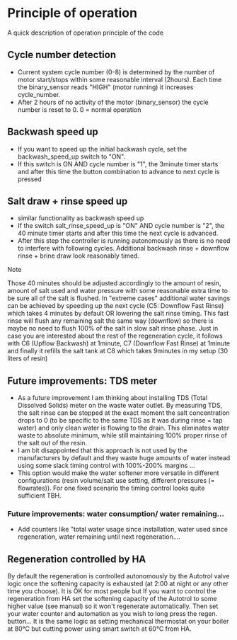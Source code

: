# Principle of operation
A quick description of operation principle of the code
## Cycle number detection
- Current system cycle number (0-8) is determined by the number of motor start/stops within some reasonable interval (2hours). Each time the binary_sensor reads "HIGH" (motor running) it increases cycle_number.
- After 2 hours of no activity of the motor (binary_sensor) the cycle number is reset to 0. 0 = normal operation

## Backwash speed up
- If you want to speed up the initial backwash cycle, set the backwash_speed_up switch to "ON".
- If this switch is ON AND cycle number is "1", the 3minute timer starts and after this time the button combination to advance to next cycle is pressed

## Salt draw + rinse speed up
- similar functionality as backwash speed up
- If the switch salt_rinse_speed_up is "ON" AND cycle number is "2", the 40 minute timer starts and after this time the next cycle is advanced.
- After this step the controller is running autonomously as there is no need to interfere with following cycles. Additional backwash rinse + downflow rinse + brine draw look reasonably timed.
> [!NOTE]
> Those 40 minutes should be adjusted accordingly to the amount of resin, amount of salt used and water pressure with some reasonable extra time to be sure all of the salt is flushed.
> In "extreme cases" additional water savings can be achieved by speeding up the next cycle (C5: Downflow Fast Rinse) which takes 4 minutes by default OR lowering the salt rinse timing. This fast rinse will flush any remaining salt the same way (downflow) so there is maybe no need to flush 100% of the salt in slow salt rinse phase.
> Just in case you are interested about the rest of the regeneration cycle, it follows with C6 (Upflow Backwash) at 1minute, C7 (Downflow Fast Rinse) at 1minute and finally it refills the salt tank at C8 which takes 9minutes in my setup (30 liters of resin)

## Future improvements: TDS meter
- As a future improvement I am thinking about installing TDS (Total Dissolved Solids) meter on the waste water outlet. By measuring TDS, the salt rinse can be stopped at the exact moment the salt concentration drops to 0 (to be specific to the same TDS as it was during rinse = tap water) and only clean water is flowing to the drain. This eliminates water waste to absolute minimum, while still maintaining 100% proper rinse of the salt out of the resin.
- I am bit disappointed that this approach is not used by the manufacturers by default and they waste huge amounts of water instead using some slack timing control with 100%-200% margins ...
- This option would make the water softener more versatile in different configurations (resin volume/salt use setting, different pressures (= flowrates)). For one fixed scenario the timing control looks quite sufficient TBH.

### Future improvements: water consumption/ water remaining...
- Add counters like "total water usage since installation, water used since regeneration, water remaining until next regeneration....

## Regeneration controlled by HA
By default the regeneration is controlled autonomously by the Autotrol valve logic once the softening capacity is exhausted (at 2:00 at night or any other time you choose). It is OK for most people but If you want to control the regeneration from HA set the softening capacity of the Autotrol to some higher value (see manual) so it won't regenerate automatically. Then set your water counter and automation as you wish to long press the regen. button... It is the same logic as setting mechanical thermostat on your boiler at 80°C but cutting power using smart switch at 60°C from HA.

